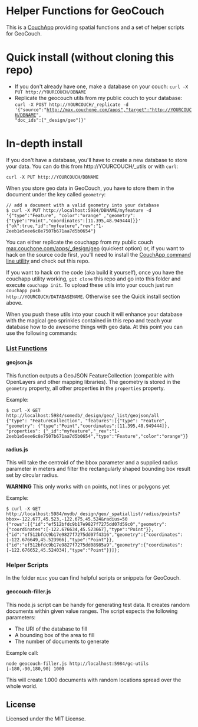 # Helper Functions for GeoCouch

This is a [CouchApp](http://couchapp.org/page/index) providing spatial functions and a set of helper scripts for GeoCouch.

# Quick install (without cloning this repo)

* If you don't already have one, make a database on your couch: <code>curl -X PUT http://YOURCOUCH/DBNAME</code>
* Replicate the geocouch utils from my public couch to your database: <code>curl -X POST http://YOURCOUCH/\_replicate -d '{"source":"http://max.couchone.com/apps","target":"http://YOURCOUCH/DBNAME", "doc\_ids":["_design/geo"]}'</code>

# In-depth install

If you don't have a database, you'll have to create a new database to store your data. You can do this from http://YOURCOUCH/_utils or with <code>curl</code>:

<code>curl -X PUT http://YOURCOUCH/DBNAME</code>

When you store geo data in GeoCouch, you have to store them in the document under the key called <code>geometry</code>:

    // add a document with a valid geometry into your database
    $ curl -X PUT http://localhost:5984/DBNAME/myfeature -d '{"type":"Feature", "color":"orange" ,"geometry":{"type":"Point","coordinates":[11.395,48.949444]}}'
    {"ok":true,"id":"myfeature","rev":"1-2eeb1e5eee6c8e7507b671aa7d5b0654"}

You can either replicate the couchapp from my public couch [max.couchone.com/apps/_design/geo](http://max.couchone.com/apps/_design/geo) (quickest option) or, if you want to hack on the source code first, you'll need to install the [CouchApp command line utility](http://couchapp.org/page/installing) and check out this repo.

If you want to hack on the code (aka build it yourself), once you have the couchapp utility working, <code>git clone</code> this repo and go into this folder and execute <code>couchapp init</code>. To upload these utils into your couch just run <code>couchapp push http://YOURCOUCH/DATABASENAME</code>. Otherwise see the Quick install section above.

When you push these utils into your couch it will enhance your database with the magical geo sprinkles contained in this repo and teach your database how to do awesome things with geo data. At this point you can use the following commands:

### [List Functions](http://guide.couchdb.org/editions/1/en/transforming.html)

#### geojson.js 

This function outputs a GeoJSON FeatureCollection (compatible with
OpenLayers and other mapping libraries). The geometry is stored in the `geometry` property, all
other properties in the `properties` property.

Example:

    $ curl -X GET http://localhost:5984/somedb/_design/geo/_list/geojson/all
    {"type": "FeatureCollection", "features":[{"type": "Feature", "geometry": {"type":"Point","coordinates":[11.395,48.949444]}, "properties": {"_id":"myfeature","_rev":"1-2eeb1e5eee6c8e7507b671aa7d5b0654","type":"Feature","color":"orange"}}

#### radius.js

This will take the centroid of the bbox parameter and a supplied radius parameter in meters and filter the rectangularly shaped bounding box result set by circular radius.

**WARNING** This only works with on points, not lines or polygons yet

Example:

    $ curl -X GET http://localhost:5984/mydb/_design/geo/_spatiallist/radius/points?bbox=-122.677,45.523,-122.675,45.524&radius=50
    {"rows":[{"id":"ef512bfdc9b17e9827f7275dd07d59c0","geometry":{"coordinates":[-122.676634,45.523667],"type":"Point"}},
    {"id":"ef512bfdc9b17e9827f7275dd07f4316","geometry":{"coordinates":[-122.676649,45.523966],"type":"Point"}},
    {"id":"ef512bfdc9b17e9827f7275dd08985a9","geometry":{"coordinates":[-122.676652,45.524034],"type":"Point"}}]};

### Helper Scripts

In the folder `misc` you can find helpful scripts or snippets for GeoCouch.

#### geocouch-filler.js

This node.js script can be handy for generating test data. It creates random documents within given value ranges. The script expects the following parameters:

 * The URI of the database to fill
 * A bounding box of the area to fill
 * The number of documents to generate

Example call:

	node geocouch-filler.js http://localhost:5984/gc-utils [-180,-90,180,90] 1000

This will create 1.000 documents with random locations spread over the whole world.


## License

Licensed under the MIT License.
